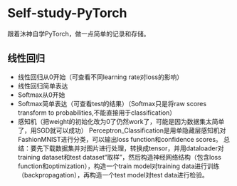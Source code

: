 # Self-study-PyTorch
跟着沐神自学PyTorch，做一点简单的记录和存储。
## 线性回归
- 线性回归从0开始（可查看不同learning rate对loss的影响）
- 线性回归简单表达
- Softmax从0开始
- Softmax简单表达（可查看test的结果）（Softmax只是将raw scores transform to probabilities,不能直接用于classification）
- 感知机（把weight的初始化改为0了仍然work了，可能是因为数据集太简单了，用SGD就可以成功）
  Perceptron_Classification是用单隐藏层感知机对FashionMNIST进行分类，可以输出loss function和confidence scores。
  总结：要先下载数据集并对图片进行处理，转换成tensor，并用dataloader对training dataset和test dataset“取样”，然后构造神经网络结构（包含loss function和optimization），构造一个train model对training data进行训练（backpropagation），再构造一个test model对test data进行检验。
